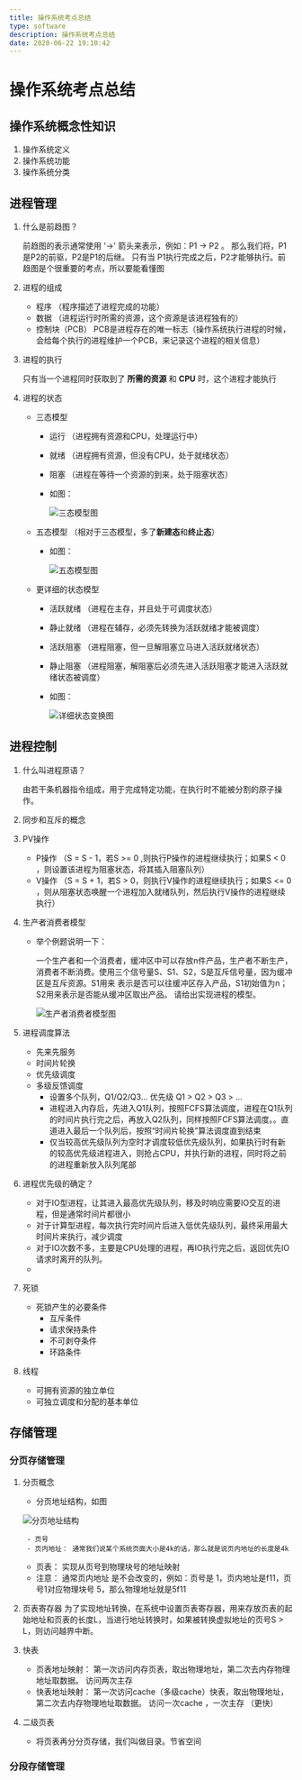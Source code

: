 ```yaml
---
title: 操作系统考点总结
type: software
description: 操作系统考点总结
date: 2020-06-22 19:10:42
---
```


# 操作系统考点总结

## 操作系统概念性知识

1. 操作系统定义
2. 操作系统功能
3. 操作系统分类

## 进程管理

1. 什么是前趋图？
  
    前趋图的表示通常使用 '→' 箭头来表示，例如：P1 → P2 。 那么我们将，P1是P2的前驱，P2是P1的后继。 只有当
    P1执行完成之后，P2才能够执行。前趋图是个很重要的考点，所以要能看懂图

2. 进程的组成
   * 程序 （程序描述了进程完成的功能）
   * 数据 （进程运行时所需的资源，这个资源是该进程独有的）
   * 控制块（PCB） PCB是进程存在的唯一标志（操作系统执行进程的时候，会给每个执行的进程维护一个PCB，来记录这个进程的相关信息）
3. 进程的执行
   
   只有当一个进程同时获取到了 **所需的资源** 和 **CPU** 时，这个进程才能执行

4. 进程的状态
   * 三态模型
        - 运行 （进程拥有资源和CPU，处理运行中）
        - 就绪 （进程拥有资源，但没有CPU，处于就绪状态）
        - 阻塞 （进程在等待一个资源的到来，处于阻塞状态）

        - 如图：

            ![三态模型图](/images/santai.png)

   * 五态模型 （相对于三态模型，多了**新建态**和**终止态**）
        - 如图：

            ![五态模型图](/images/wutai.png)
   * 更详细的状态模型
        - 活跃就绪 （进程在主存，并且处于可调度状态）
        - 静止就绪 （进程在辅存，必须先转换为活跃就绪才能被调度）
        - 活跃阻塞 （进程阻塞，但一旦解阻塞立马进入活跃就绪状态）
        - 静止阻塞 （进程阻塞，解阻塞后必须先进入活跃阻塞才能进入活跃就绪状态被调度）
        - 如图：

            ![详细状态变换图](/images/xiangxi.png)

## 进程控制

1. 什么叫进程原语？
   
   由若干条机器指令组成，用于完成特定功能，在执行时不能被分割的原子操作。

2. 同步和互斥的概念
3. PV操作
   * P操作 （S = S - 1，若S >= 0 ,则执行P操作的进程继续执行；如果S < 0 ，则设置该进程为阻塞状态，将其插入阻塞队列）
   * V操作 （S = S + 1，若S > 0，则执行V操作的进程继续执行；如果S <= 0 ，则从阻塞状态唤醒一个进程加入就绪队列，然后执行V操作的进程继续执行）
4. 生产者消费者模型
   * 举个例题说明一下：

        一个生产者和一个消费者，缓冲区中可以存放n件产品，生产者不断生产，消费者不断消费。使用三个信号量S、S1、S2，S是互斥信号量，因为缓冲区是互斥资源。S1用来
        表示是否可以往缓冲区存入产品，S1初始值为n；S2用来表示是否能从缓冲区取出产品。 请给出实现进程的模型。

        ![生产者消费者模型图](/images/pv.png)

5. 进程调度算法
   * 先来先服务
   * 时间片轮换
   * 优先级调度
   * 多级反馈调度
        - 设置多个队列，Q1/Q2/Q3... 优先级 Q1 > Q2 > Q3 > ... 
        - 进程进入内存后，先进入Q1队列，按照FCFS算法调度，进程在Q1队列的时间片执行完之后，再放入Q2队列，同样按照FCFS算法调度。。直道进入最后一个队列后，按照“时间片轮换”算法调度直到结束
        - 仅当较高优先级队列为空时才调度较低优先级队列，如果执行时有新的较高优先级进程进入，则抢占CPU，并执行新的进程，同时将之前的进程重新放入队列尾部
6. 进程优先级的确定？
   * 对于IO型进程，让其进入最高优先级队列，移及时响应需要IO交互的进程，但是通常时间片都很小
   * 对于计算型进程，每次执行完时间片后进入低优先级队列，最终采用最大时间片来执行，减少调度
   * 对于IO次数不多，主要是CPU处理的进程，再IO执行完之后，返回优先IO请求时离开的队列。
   * 
7. 死锁
   * 死锁产生的必要条件
        - 互斥条件
        - 请求保持条件
        - 不可剥夺条件
        - 环路条件
8. 线程
   * 可拥有资源的独立单位
   * 可独立调度和分配的基本单位

## 存储管理

### 分页存储管理

1. 分页概念
   * 分页地址结构，如图

    ![分页地址结构](/images/fenyejiegou.png)

        - 页号
        - 页内地址： 通常我们说某个系统页面大小是4k的话，那么就是说页内地址的长度是4k
   * 页表： 实现从页号到物理块号的地址映射
   * 注意： 通常页内地址 是不会改变的，例如：页号是 1，页内地址是f11，页号1对应物理块号 5，那么物理地址就是5f11
2. 页表寄存器
   为了实现地址转换，在系统中设置页表寄存器，用来存放页表的起始地址和页表的长度L，当进行地址转换时，如果被转换虚拟地址的页号S > L，则访问越界中断。
3. 快表
   * 页表地址映射：  第一次访问内存页表，取出物理地址，第二次去内存物理地址取数据。 访问两次主存
   * 快表地址映射：  第一次访问cache（多级cache）快表，取出物理地址，第二次去内存物理地址取数据。 访问一次cache ，一次主存 （更快）
4. 二级页表
   * 将页表再分分页存储，我们叫做目录。节省空间

### 分段存储管理